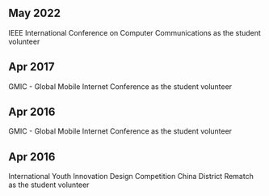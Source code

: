 
## May 2022   
IEEE International Conference on Computer Communications as the student volunteer

## Apr 2017   
GMIC - Global Mobile Internet Conference as the student volunteer

## Apr 2016  
GMIC - Global Mobile Internet Conference as the student volunteer
 
## Apr 2016   
International Youth Innovation Design Competition China District Rematch as the student volunteer

